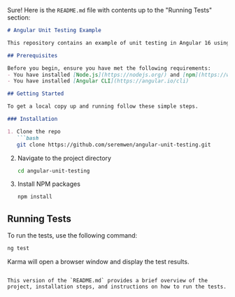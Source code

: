 Sure! Here is the `README.md` file with contents up to the "Running Tests" section:

```markdown
# Angular Unit Testing Example

This repository contains an example of unit testing in Angular 16 using Jasmine and Karma. It includes a simple `CalculatorService` and a `CalculatorComponent` to demonstrate how to write and run unit tests for services and components.

## Prerequisites

Before you begin, ensure you have met the following requirements:
- You have installed [Node.js](https://nodejs.org/) and [npm](https://www.npmjs.com/)
- You have installed [Angular CLI](https://angular.io/cli)

## Getting Started

To get a local copy up and running follow these simple steps.

### Installation

1. Clone the repo
   ```bash
   git clone https://github.com/seremwen/angular-unit-testing.git
   ```
2. Navigate to the project directory
   ```bash
   cd angular-unit-testing
   ```
3. Install NPM packages
   ```bash
   npm install
   ```

## Running Tests

To run the tests, use the following command:
```bash
ng test
```

Karma will open a browser window and display the test results.
```

This version of the `README.md` provides a brief overview of the project, installation steps, and instructions on how to run the tests.